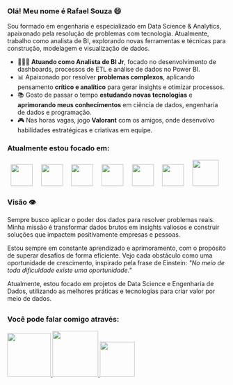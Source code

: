 ### Olá! Meu nome é Rafael Souza 😄  
Sou formado em engenharia e especializado em Data Science & Analytics, apaixonado pela resolução de problemas com tecnologia. Atualmente, trabalho como analista de BI, explorando novas ferramentas e técnicas para construção, modelagem e visualização de dados.

- 👨🏼‍💻 **Atuando como Analista de BI Jr**, focado no desenvolvimento de dashboards, processos de ETL e análise de dados no Power BI.
- 📊 Apaixonado por resolver **problemas complexos**, aplicando pensamento **crítico e analítico** para gerar insights e otimizar processos.
- 📚 Gosto de passar o tempo **estudando novas tecnologias** e **aprimorando meus conhecimentos** em ciência de dados, engenharia de dados e programação.
- 🎮 Nas horas vagas, jogo **Valorant** com os amigos, onde desenvolvo habilidades estratégicas e criativas em equipe.

### Atualmente estou focado em:
<div display="inline">
&nbsp;&nbsp;<img src="https://cdn.jsdelivr.net/gh/devicons/devicon/icons/python/python-original-wordmark.svg" width="50" />&nbsp;&nbsp;
&nbsp;&nbsp;<img src="https://img.icons8.com/?size=100&id=39913&format=png&color=000000" width="50" />&nbsp;&nbsp;
&nbsp;&nbsp;<img src="https://cdn.jsdelivr.net/gh/devicons/devicon/icons/postgresql/postgresql-original-wordmark.svg" width="50" />&nbsp;&nbsp;
&nbsp;&nbsp;<img src="https://cdn.jsdelivr.net/gh/devicons/devicon/icons/r/r-original.svg" width="50" />&nbsp;&nbsp;
&nbsp;&nbsp;<img src="https://cdn.jsdelivr.net/gh/devicons/devicon/icons/apache/apache-original-wordmark.svg" width="50" />&nbsp;&nbsp;
&nbsp;&nbsp;<img src="https://img.icons8.com/?size=100&id=97624&format=png&color=000000" width="50" />&nbsp;&nbsp;
&nbsp;&nbsp;<img src="https://img.icons8.com/?size=100&id=qYfwpsRXEcpc&format=png&color=000000" width="60" />&nbsp;&nbsp;
</div>

### Visão 👁️

Sempre busco aplicar o poder dos dados para resolver problemas reais. Minha missão é transformar dados brutos em insights valiosos e construir soluções que impactem positivamente empresas e pessoas.

Estou sempre em constante aprendizado e aprimoramento, com o propósito de superar desafios de forma eficiente. Vejo cada obstáculo como uma oportunidade de crescimento, inspirado pela frase de Einstein: *"No meio de toda dificuldade existe uma oportunidade."*


Atualmente, estou focado em projetos de Data Science e Engenharia de Dados, utilizando as melhores práticas e tecnologias para criar valor por meio de dados.

##

### Você pode falar comigo através:
<div display="inline">
  <a href="https://www.linkedin.com/in/rafaelsouzaegq/" >
    <img src="https://img.shields.io/badge/linkedin-%230077B5.svg?style=for-the-badge&logo=linkedin&logoColor=white" width="100" />
  </a>
  
  <a href="https://wa.me/5573981904629" >
    <img src="https://img.shields.io/badge/WhatsApp-25D366?style=for-the-badge&logo=whatsapp&logoColor=white" width="105" />
  </a>

  <a href="mailto:rafasansou1@gmail.com" >
    <img src="https://img.shields.io/badge/Gmail-D14836?style=for-the-badge&logo=gmail&logoColor=white" width="80" />
  </a>
</div>

